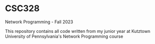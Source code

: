 # CSC328
Network Programming - Fall 2023

This repository contains all code written from my junior year at Kutztown University of Pennsylvania's Network Programming course
